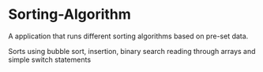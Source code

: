 # Sorting-Algorithm
A application that runs different sorting algorithms based on pre-set data.

Sorts using bubble sort, insertion, binary search reading through arrays and simple switch statements

